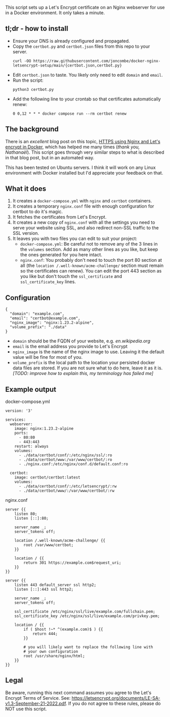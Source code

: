 This script sets up a Let's Encrypt certificate on an Nginx webserver for use in a Docker environment. It only takes a minute.

## tl;dr - how to install

- Ensure your DNS is already configured and propagated.
- Copy the `certbot.py` and `certbot.json` files from this repo to your server.
  ```
  curl -OO https://raw.githubusercontent.com/joncombe/docker-nginx-letsencrypt-setup/main/{certbot.json,certbot.py}
  ```
- Edit `certbot.json` to taste. You likely only need to edit `domain` and `email`.
- Run the script:
  ```
  python3 certbot.py
  ```
- Add the following line to your crontab so that certificates automatically renew:
  ```
  0 0,12 * * * docker compose run --rm certbot renew
  ```

## The background

There is an _excellent_ blog post on this topic, [HTTPS using Nginx and Let's encrypt in Docker](https://mindsers.blog/post/https-using-nginx-certbot-docker/), which has helped me many times (_thank you, Nathanaël_). This script goes through very similar steps to what is described in that blog post, but in an automated way.

This has been tested on Ubuntu servers. I think it will work on any Linux environment with Docker installed but I'd appreciate your feedback on that.

## What it does

1. It creates a `docker-compose.yml` with `nginx` and `certbot` containers.
1. It creates a temporary `nginx.conf` file with enough configuration for certbot to do it's magic.
1. It fetches the certificates from Let's Encrypt.
1. It creates a new copy of `nginx.conf` with all the settings you need to serve your website using SSL, and also redirect non-SSL traffic to the SSL version.
1. It leaves you with two files you can edit to suit your project:
   - `docker-compose.yml`: Be careful not to remove any of the 3 lines in the `volumes` section. Add as many other lines as you like, but keep the ones generated for you here intact.
   - `nginx.conf`: You probably don't need to touch the port 80 section at all (the `location /.well-known/acme-challenge/` section must remain so the certificates can renew). You can edit the port 443 section as you like but don't touch the `ssl_certificate` and `ssl_certificate_key` lines.

## Configuration

```
{
  "domain": "example.com",
  "email": "certbot@example.com",
  "nginx_image": "nginx:1.23.2-alpine",
  "volume_prefix": "./data"
}
```

- `domain` should be the FQDN of your website, e.g. _en.wikipedia.org_
- `email` is the email address you provide to Let's Encrypt
- `nginx_image` is the name of the nginx image to use. Leaving it the default value will be fine for most of you.
- `volume_prefix` is the local path to the location your persisted docker data files are stored. If you are not sure what to do here, leave it as it is. _[TODO: improve how to explain this, my terminology has failed me]_

## Example output

docker-compose.yml

```
version: '3'

services:
  webserver:
    image: nginx:1.23.2-alpine
    ports:
      - 80:80
      - 443:443
    restart: always
    volumes:
      - ./data/certbot/conf/:/etc/nginx/ssl/:ro
      - ./data/certbot/www:/var/www/certbot/:ro
      - ./nginx.conf:/etc/nginx/conf.d/default.conf:ro

  certbot:
    image: certbot/certbot:latest
    volumes:
      - ./data/certbot/conf/:/etc/letsencrypt/:rw
      - ./data/certbot/www/:/var/www/certbot/:rw

```

nginx.conf

```
server {{
    listen 80;
    listen [::]:80;

    server_name _;
    server_tokens off;

    location /.well-known/acme-challenge/ {{
        root /var/www/certbot;
    }}

    location / {{
        return 301 https://example.com$request_uri;
    }}
}}

server {{
    listen 443 default_server ssl http2;
    listen [::]:443 ssl http2;

    server_name _;
    server_tokens off;

    ssl_certificate /etc/nginx/ssl/live/example.com/fullchain.pem;
    ssl_certificate_key /etc/nginx/ssl/live/example.com/privkey.pem;

    location / {{
        if ( $host !~* ^(example.com)$ ) {{
            return 444;
        }}

        # you will likely want to replace the following line with
        # your own configuration
        root /usr/share/nginx/html;
    }}
}}
```

## Legal

Be aware, running this next command assumes you agree to the Let's Encrypt Terms of Service. See: https://letsencrypt.org/documents/LE-SA-v1.3-September-21-2022.pdf. If you do not agree to these rules, please do NOT use this script.
